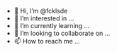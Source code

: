 - 👋 Hi, I’m @fcklsde
- 👀 I’m interested in ...
- 🌱 I’m currently learning ...
- 💞️ I’m looking to collaborate on ...
- 📫 How to reach me ...

<!---
fcklsde/fcklsde is a ✨ special ✨ repository because its `README.md` (this file) appears on your GitHub profile.
You can click the Preview link to take a look at your changes.
--->

